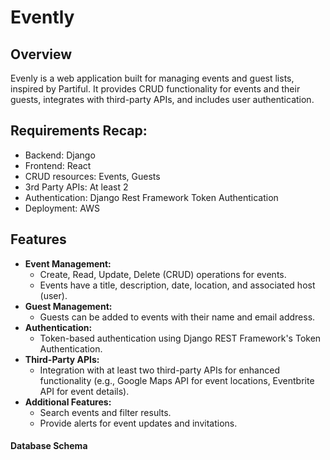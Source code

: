 # Evently

## Overview
Evenly is a web application built for managing events and guest lists, inspired by Partiful. It provides CRUD functionality for events and their guests, integrates with third-party APIs, and includes user authentication.

## Requirements Recap:

- Backend: Django
- Frontend: React
- CRUD resources: Events, Guests
- 3rd Party APIs: At least 2
- Authentication: Django Rest Framework Token Authentication
- Deployment: AWS

## Features
- **Event Management:**
  - Create, Read, Update, Delete (CRUD) operations for events.
  - Events have a title, description, date, location, and associated host (user).
- **Guest Management:**
  - Guests can be added to events with their name and email address.
- **Authentication:**
  - Token-based authentication using Django REST Framework's Token Authentication.
- **Third-Party APIs:**
  - Integration with at least two third-party APIs for enhanced functionality (e.g., Google Maps API for event locations, Eventbrite API for event details).
- **Additional Features:**
  - Search events and filter results.
  - Provide alerts for event updates and invitations.

#### Database Schema

<!-- ![Database Schema](backend/db_schema.png) -->
